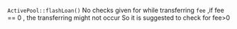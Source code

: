`ActivePool::flashLoan()`
No checks given for while transferring `fee` ,if fee  == 0 , the transferring might not occur
So it is suggested to check for fee>0